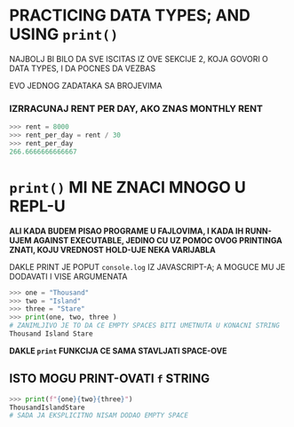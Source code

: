 # PRACTICING DATA TYPES; AND USING `print()`

NAJBOLJ BI BILO DA SVE ISCITAS IZ OVE SEKCIJE 2, KOJA GOVORI O DATA TYPES, I DA POCNES DA VEZBAS

EVO JEDNOG ZADATAKA SA BROJEVIMA

### IZRRACUNAJ RENT PER DAY, AKO ZNAS MONTHLY RENT

```py
>>> rent = 8000
>>> rent_per_day = rent / 30
>>> rent_per_day
266.6666666666667
```

# `print()` MI NE ZNACI MNOGO U REPL-U

**ALI KADA BUDEM PISAO PROGRAME U FAJLOVIMA, I KADA IH RUNN-UJEM AGAINST EXECUTABLE, JEDINO CU UZ POMOC OVOG PRINTINGA ZNATI, KOJU VREDNOST HOLD-UJE NEKA VARIJABLA**

DAKLE PRINT JE POPUT `console.log` IZ JAVASCRIPT-A; A MOGUCE MU JE DODAVATI I VISE ARGUMENATA

```py
>>> one = "Thousand"
>>> two = "Island"
>>> three = "Stare"
>>> print(one, two, three )
# ZANIMLJIVO JE TO DA CE EMPTY SPACES BITI UMETNUTA U KONACNI STRING
Thousand Island Stare
```

**DAKLE `print` FUNKCIJA CE SAMA STAVLJATI SPACE-OVE**

## ISTO MOGU PRINT-OVATI `f` STRING

```py
>>> print(f"{one}{two}{three}")
ThousandIslandStare
# SADA JA EKSPLICITNO NISAM DODAO EMPTY SPACE
```